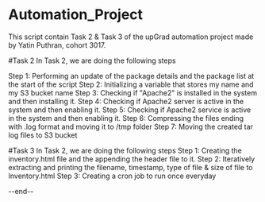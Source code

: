 # Automation_Project
This script contain Task 2 & Task 3 of the upGrad automation project made by Yatin Puthran, cohort 3017.

#Task 2
In Task 2, we are doing the following steps

Step 1: Performing an update of the package details and the package list at the start of the script
Step 2: Initializing a variable that stores my name and my S3 bucket name
Step 3: Checking if "Apache2" is installed in the system and then installing it.
Step 4: Checking if Apache2 server is active in the system and then enabling it. 
Step 5: Checking if Apache2 service is active in the system and then enabling it. 
Step 6: Compressing the files ending with .log format and moving it to /tmp folder
Step 7: Moving the created tar log files to S3 bucket

#Task 3
In Task 2, we are doing the following steps
Step 1: Creating the inventory.html file and the appending the header file to it. 
Step 2: Iteratively extracting and printing the filename, timestamp, type of file & size of file to Inventory.html
Step 3: Creating a cron job to run once everyday

--end--
